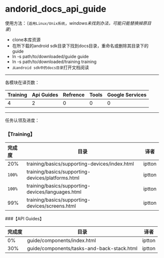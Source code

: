 andorid_docs_api_guide 
======================

使用方法：（`适用Linux/Unix系统`，*windows未找到办法，可能只能替换掉原目录*）

* clone本库资源
* 在所下载的android sdk目录下找到docs目录，重命名或删除其目录下的guide
* ln -s path/to/downloaded/guide guide
* ln -s path/to/downloaded/training training
* `从android sdk中的docs目录`打开文档阅读

---

各模块在译页数：


|Training   | Api Guides| Refrence | Tools | Google Services
|-----------|-----------|----------|-------|----------------
|4          | 2         | 0        | 0     |  0

---

任务认领及进度：

### 【Training】

|完成度  |目录                                                |译者
|:------|---------------------------------------------------|-------
|20%    |training/basics/supporting-devices/index.html      | iptton
|`100%` |training/basics/supporting-devices/platforms.html  | iptton
|`100%` |training/basics/supporting-devices/languages.html  | iptton
|99%	   |training/basics/supporting-devices/screens.html | iptton


###【API Guides】

|完成度  |目录                                                |译者
|:------|----------------------------------------------------|-------
| 0%    |		guide/components/index.html                  | iptton 
| 30%   | guide/components/tasks-and-back-stack.html        | iptton